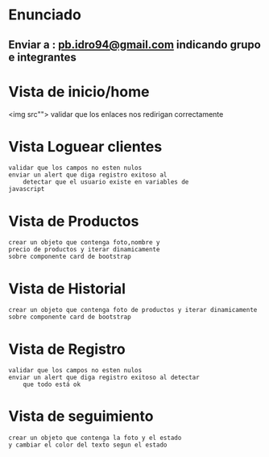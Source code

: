 ﻿# Enunciado
 ## Enviar a : pb.idro94@gmail.com indicando grupo e integrantes
# Vista de inicio/home
<img src"">
	validar que los enlaces nos redirigan correctamente

# Vista Loguear clientes
	validar que los campos no esten nulos
	enviar un alert que diga registro exitoso al 
        detectar que el usuario existe en variables de
	javascript

# Vista de Productos
	crear un objeto que contenga foto,nombre y 
	precio de productos y iterar dinamicamente
	sobre componente card de bootstrap

# Vista de Historial
	crear un objeto que contenga foto de productos y iterar dinamicamente
	sobre componente card de bootstrap

# Vista de Registro
	validar que los campos no esten nulos
	enviar un alert que diga registro exitoso al detectar
        que todo está ok

# Vista de seguimiento
	crear un objeto que contenga la foto y el estado
	y cambiar el color del texto segun el estado
